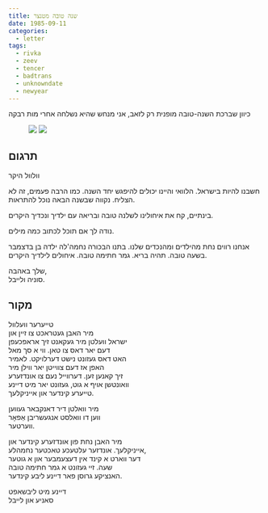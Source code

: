 ```yaml
---
title: שנה טובה מטנצר
date: 1985-09-11
categories:
  - letter
tags:
  - rivka
  - zeev
  - tencer
  - badtrans
  - unknowndate
  - newyear
---
```


כיוון שברכת השנה-טובה מופנית רק לזאב, אני מנחש שהיא נשלחה אחרי מות רבקה

<figure class="half">
    <a  href="/pupko-papers/assets/images/1985-09-11-tencer-2.jpg">
    <img src="/pupko-papers/assets/images/1985-09-11-tencer-2.jpg"></a>
    <a  href="/pupko-papers/assets/images/1985-09-11-tencer-3.jpg">
    <img src="/pupko-papers/assets/images/1985-09-11-tencer-3.jpg"></a>
</figure>

## תרגום
וולוול היקר

חשבנו להיות בישראל. הלוואי והיינו יכולים להיפגש
יחד השנה. כמו הרבה פעמים, זה לא הצליח.
נקווה שבשנה הבאה נוכל להתראות.

בינתיים, קח את איחולינו לשלנה טובה ובריאה עם ילדיך
ונכדיך היקרים.

נודה לך אם תוכל לכתוב כמה מילים.

אנחנו רווים נחת מהילדים ומהנכדים שלנו.
בתנו הבכורה נחמה'לה ילדה בן בדצמבר בשעה טובה.
תהיה בריא. גמר חתימה טובה.
איחולים לילדיך היקרים.

שלך באהבה,  
סוניה ולייבל.

## מקור

טייערער וועלוול  
מיר האבן געטראכט צו זיין און  
ישראל וועלטן מיר געקאנט זיך אראפכעפן  
דעם יאר דאס צו טאן. ווי א סך מאל  
האט דאס געזונט נישט דערלויקט. לאמיר  
האפן אז דעם צווייטן יאר ווילן מיר  
זיך קאנען זען. דערװײל נעם צו אונדזערע  
וואונטשן אויף א גוט, געזונט יאר מיט דיינע  
טייערע קינדער און אייניקלעך.  

מיר וואלטן דיר דאנקבאר געווען  
ווען דו וואלסט אנגעשריבן אַפאָר  
ווערטער.

מיר האבן נחת פון אונדזערע קינדער און  
אייניקלעך. אונדזער עלטעכע טאכטער נחמהלע,  
דער ווארט א קינד אין דעצעמבער און א גוטער  
שעה. זיי געזונט א גמר חתימה טובה  
האנציקע גרוסן פאר דיינע ליבע קינדער.  

דיינע מיט ליבשאפט  
סאניע און לייבל
